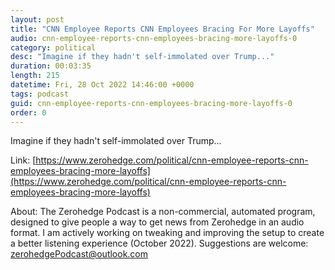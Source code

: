 ```yaml
---
layout: post
title: "CNN Employee Reports CNN Employees Bracing For More Layoffs"
audio: cnn-employee-reports-cnn-employees-bracing-more-layoffs-0
category: political
desc: "Imagine if they hadn't self-immolated over Trump..."
duration: 00:03:35
length: 215
datetime: Fri, 28 Oct 2022 14:46:00 +0000
tags: podcast
guid: cnn-employee-reports-cnn-employees-bracing-more-layoffs-0
order: 0
---
```

Imagine if they hadn't self-immolated over Trump...

Link: [https://www.zerohedge.com/political/cnn-employee-reports-cnn-employees-bracing-more-layoffs](https://www.zerohedge.com/political/cnn-employee-reports-cnn-employees-bracing-more-layoffs)

About: The Zerohedge Podcast is a non-commercial, automated program, designed to give people a way to get news from Zerohedge in an audio format.  I am actively working on tweaking and improving the setup to create a better listening experience (October 2022).  Suggestions are welcome: [zerohedgePodcast@outlook.com](mailto:zerohedgePodcast@outlook.com)